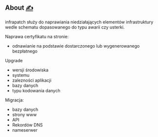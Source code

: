 ## About [<span style='font-size:20px;'>&#x270D;</span>](https://github.com/infra-patch/www/edit/main/ABOUT.md)

infrapatch służy do naprawiania niedziałających elementów infrastruktury
wedle schematu dopasowanego do typu awarii czy usterki.

Naprawa certyfikatu na stronie:
+ odnawianie na podstawie dostarczonego lub wygenerowanego bezpłatnego

 
Upgrade
+ wersji środowiska
+ systemu
+ zalezności aplikacji
+ bazy danych
+ typu kodowania danych


Migracja:
+ bazy danych
+ strony www
+ API
+ Rekordów DNS
+ nameserwer
